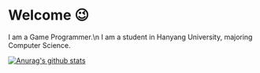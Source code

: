 # Welcome 😉
I am a Game Programmer.\n
I am a student in Hanyang University, majoring Computer Science.

[![Anurag's github stats](https://github-readme-stats.vercel.app/api?username=kyj0701)](https://github.com/anuraghazra/github-readme-stats)

<!--
**kyj0701/kyj0701** is a ✨ _special_ ✨ repository because its `README.md` (this file) appears on your GitHub profile.

Here are some ideas to get you started:

- 🔭 I’m currently working on ...
- 🌱 I’m currently learning ...
- 👯 I’m looking to collaborate on ...
- 🤔 I’m looking for help with ...
- 💬 Ask me about ...
- 📫 How to reach me: ...
- 😄 Pronouns: ...
- ⚡ Fun fact: ...
-->
